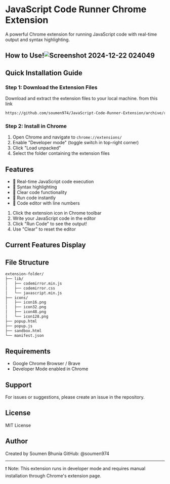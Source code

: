 # JavaScript Code Runner Chrome Extension

A powerful Chrome extension for running JavaScript code with real-time output and syntax highlighting.

## How to Use!![Screenshot 2024-12-22 024049](https://github.com/user-attachments/assets/e8d2a0f4-816e-41ea-afc6-c8e81ee580b5)


## Quick Installation Guide

### Step 1: Download the Extension Files
Download and extract the extension files to your local machine.
from this link
```sh 
https://github.com/soumen974/JavaScript-Code-Runner-Extension/archive/refs/heads/master.zip
 ```

### Step 2: Install in Chrome 
1. Open Chrome and navigate to `chrome://extensions/`
2. Enable "Developer mode" (toggle switch in top-right corner)
3. Click "Load unpacked"
4. Select the folder containing the extension files

## Features

- 🚀 Real-time JavaScript code execution
- 🎨 Syntax highlighting
- 🧹 Clear code functionality
- 🔄 Run code instantly
- 📝 Code editor with line numbers




1. Click the extension icon in Chrome toolbar
2. Write your JavaScript code in the editor
3. Click "Run Code" to see the output!
4. Use "Clear" to reset the editor

## Current Features Display

## File Structure
```sh
extension-folder/
├── lib/
│   ├── codemirror.min.js
│   ├── codemirror.css
│   └── javascript.min.js
├── icons/
│   ├── icon16.png
│   ├── icon32.png
│   ├── icon48.png
│   └── icon128.png
├── popup.html
├── popup.js
├── sandbox.html
└── manifest.json
```

## Requirements
- Google Chrome Browser / Brave
- Developer Mode enabled in Chrome

## Support
For issues or suggestions, please create an issue in the repository.

## License
MIT License

## Author
Created by Soumen Bhunia
GitHub: @soumen974

---

❗ Note: This extension runs in developer mode and requires manual installation through Chrome's extension page.
